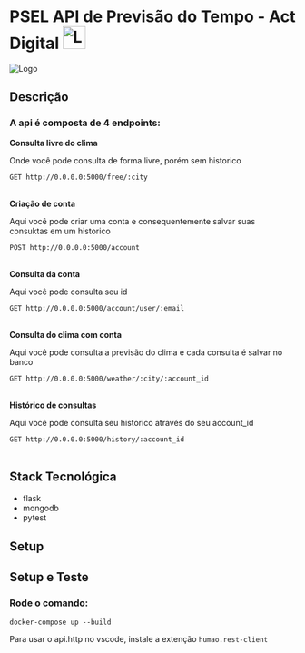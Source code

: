 <h1>
   PSEL API de Previsão do Tempo - Act Digital
   <img loading="lazy" src="https://media.licdn.com/dms/image/D4D0BAQHseijE5tG-Jg/company-logo_200_200/0/1684846118400/act_digital_logo?e=2147483647&v=beta&t=DhTPTS2MPBjdX_2DMTJP-WXS0aDhux2rma__KffLQDU" alt="Logo" height="40px">
</h1>

<img loading="lazy" src="https://s3-sa-east-1.amazonaws.com/raizen-prod/items-images/post-209-1570407169284-logo-raizen-rgb.png" alt="Logo"/>

<h2>Descrição</h2>
<h3>A api é composta de 4 endpoints:</h3>

<strong>Consulta livre do clima</strong>
<p>Onde você pode consulta de forma livre, porém sem historico</p>
<code>GET http://0.0.0.0:5000/free/:city</code>
<br/><br/>

<strong>Criação de conta</strong>
<p>Aqui você pode criar uma conta e consequentemente salvar suas consuktas em um  historico</p>
<code>POST http://0.0.0.0:5000/account</code>
<br/><br/>

<strong>Consulta da conta</strong>
<p>Aqui você pode consulta seu id</p>
<code>GET http://0.0.0.0:5000/account/user/:email</code>
<br/><br/>

<strong>Consulta do clima com conta</strong>
<p>Aqui você pode consulta a previsão do clima e cada consulta é salvar no banco</p>
<code>GET http://0.0.0.0:5000/weather/:city/:account_id</code>
<br/><br/>

<strong>Histórico de consultas</strong>
<p>Aqui você pode consulta seu historico através do seu account_id</p>
<code>GET http://0.0.0.0:5000/history/:account_id</code>
<br/><br/>

<h2>Stack Tecnológica</h2>
   <ul>
      <li>flask</li>
      <li>mongodb</li>
      <li>pytest</li>
   </ul>

<h2>Setup</h2>


<h2>Setup e Teste</h2>
<h3>Rode o comando:</h3>
<code>docker-compose up --build</code>
<p>Para usar o api.http no vscode, instale a extenção <code>humao.rest-client</code></p>